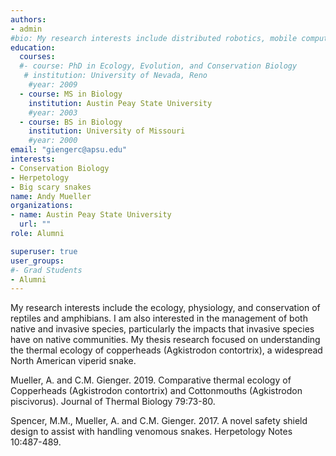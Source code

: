 ```yaml
---
authors:
- admin
#bio: My research interests include distributed robotics, mobile computing and programmable matter.
education:
  courses:
  #- course: PhD in Ecology, Evolution, and Conservation Biology
   # institution: University of Nevada, Reno
    #year: 2009
  - course: MS in Biology
    institution: Austin Peay State University
    #year: 2003
  - course: BS in Biology
    institution: University of Missouri
    #year: 2000
email: "giengerc@apsu.edu"
interests:
- Conservation Biology
- Herpetology
- Big scary snakes
name: Andy Mueller
organizations:
- name: Austin Peay State University
  url: ""
role: Alumni

superuser: true
user_groups:
#- Grad Students
- Alumni
---
```


My research interests include the ecology, physiology, and conservation of reptiles and amphibians.  I am also interested in the management of both native and invasive species, particularly the impacts that invasive species have on native communities. My thesis research focused on understanding the thermal ecology of copperheads (Agkistrodon contortrix), a widespread North American viperid snake.

Mueller, A. and C.M. Gienger. 2019. Comparative thermal ecology of Copperheads (Agkistrodon contortrix) and Cottonmouths (Agkistrodon piscivorus). Journal of Thermal Biology 79:73-80.

Spencer, M.M., Mueller, A. and C.M. Gienger. 2017. A novel safety shield design to assist with handling venomous snakes. Herpetology Notes 10:487-489.

